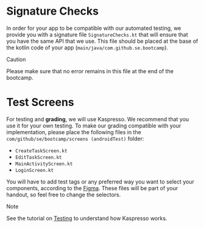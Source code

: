 # Signature Checks

In order for your app to be compatible with our automated testing, we provide you with a signature file `SignatureChecks.kt` that will ensure that you have the same API that we use. This file should be placed at the base of the kotlin code of your app (`main/java/com.github.se.bootcamp`).

> [!CAUTION]
> Please make sure that no error remains in this file at the end of the bootcamp.

# Test Screens

For testing and **grading**, we will use Kaspresso. We recommend that you use it for your own testing. To make our grading compatible with your implementation, please place the following files in the `com/github/se/bootcamp/screens (androidTest)` folder:
- `CreateTaskScreen.kt`
- `EditTaskScreen.kt`
- `MainActivityScreen.kt`
- `LoginScreen.kt`

You will have to add test tags or any preferred way you want to select your components, according to the [Figma](https://www.figma.com/file/PHSAMl7fCpqEkkSHGeAV92/TO-DO-APP-Mockup?type=design&node-id=435%3A3350&mode=design&t=GjYE8drHL1ACkQnD-1). These files will be part of your handout, so feel free to change the selectors.



> [!NOTE]
> See the tutorial on [Testing](../bootcamp/tutorials/Testing.md) to understand how Kaspresso works.

